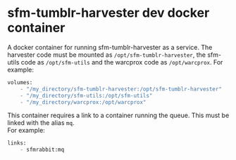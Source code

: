 # sfm-tumblr-harvester dev docker container

A docker container for running sfm-tumblr-harvester as a service.
The harvester code must be mounted as `/opt/sfm-tumblr-harvester`, the sfm-utils code as `/opt/sfm-utils` and the warcprox code as `/opt/warcprox`.
For example:

```python
volumes:
    - "/my_directory/sfm-tumblr-harvester:/opt/sfm-tumblr-harvester"
    - "/my_directory/sfm-utils:/opt/sfm-utils"
    - "/my_directory/warcprox:/opt/warcprox"
```

This container requires a link to a container running the queue. This must be linked with the alias `mq`.  
For example:

```python
links:
    - sfmrabbit:mq
```
